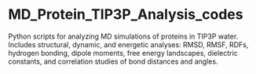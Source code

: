 # MD_Protein_TIP3P_Analysis_codes
Python scripts for analyzing MD simulations of proteins in TIP3P water. Includes structural, dynamic, and energetic analyses: RMSD, RMSF, RDFs, hydrogen bonding, dipole moments, free energy landscapes, dielectric constants, and correlation studies of bond distances and angles.
